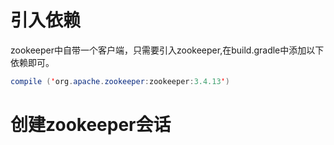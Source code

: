# 引入依赖
zookeeper中自带一个客户端，只需要引入zookeeper,在build.gradle中添加以下依赖即可。
```java
compile ('org.apache.zookeeper:zookeeper:3.4.13')
```

# 创建zookeeper会话
